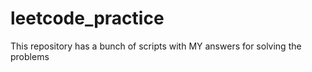 # leetcode_practice
This repository has a bunch of scripts with  MY answers for solving the problems
